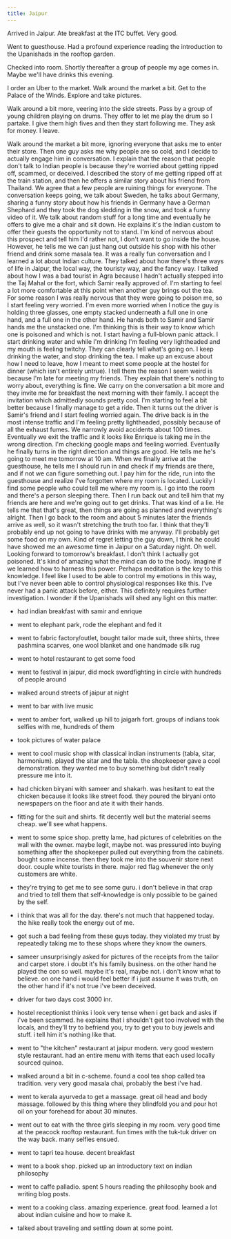 ```yaml
---
title: Jaipur
---
```


Arrived in Jaipur. Ate breakfast at the ITC buffet. Very good.

Went to guesthouse. Had a profound experience reading the introduction to the Upanishads in the rooftop garden.

Checked into room. Shortly thereafter a group of people my age comes in. Maybe we'll have drinks this evening.

I order an Uber to the market. Walk around the market a bit. Get to the Palace of the Winds. Explore and take pictures.

Walk around a bit more, veering into the side streets. Pass by a group of young children playing on drums. They offer to let me play the drum so I partake. I give them high fives and then they start following me. They ask for money. I leave.

Walk around the market a bit more, ignoring everyone that asks me to enter their store. Then one guy asks me why people are so cold, and I decide to actually engage him in conversation. I explain that the reason that people don't talk to Indian people is because they're worried about getting ripped off, scammed, or deceived. I described the story of me getting ripped off at the train station, and then he offers a similar story about his friend from Thailand. We agree that a few people are ruining things for everyone. The conversation keeps going, we talk about Sweden, he talks about Germany, sharing a funny story about how his friends in Germany have a German Shephard and they took the dog sledding in the snow, and took a funny video of it. We talk about random stuff for a long time and eventually he offers to give me a chair and sit down. He explains it's the Indian custom to offer their guests the opportunity not to stand. I'm kind of nervous about this prospect and tell him I'd rather not, I don't want to go inside the house. However, he tells me we can just hang out outside his shop with his other friend and drink some masala tea. It was a really fun conversation and I learned a lot about Indian culture. They talked about how there's three ways of life in Jaipur, the local way, the touristy way, and the fancy way. I talked about how I was a bad tourist in Agra because I hadn't actually stepped into the Taj Mahal or the fort, which Samir really approved of. I'm starting to feel a lot more comfortable at this point when another guy brings out the tea. For some reason I was really nervous that they were going to poison me, so I start feeling very worried. I'm even more worried when I notice the guy is holding three glasses, one empty stacked underneath a full one in one hand, and a full one in the other hand. He hands both to Samir and Samir hands me the unstacked one. I'm thinking this is their way to know which one is poisoned and which is not. I start having a full-blown panic attack. I start drinking water and while I'm drinking I'm feeling very lightheaded and my mouth is feeling twitchy. They can clearly tell what's going on. I keep drinking the water, and stop drinking the tea. I make up an excuse about how I need to leave, how I meant to meet some people at the hostel for dinner (which isn't entirely untrue). I tell them the reason I seem weird is because I'm late for meeting my friends. They explain that there's nothing to worry about, everything is fine. We carry on the conversation a bit more and they invite me for breakfast the next morning with their family. I accept the invitation which admittedly sounds pretty cool. I'm starting to feel a bit better because I finally manage to get a ride. Then it turns out the driver is Samir's friend and I start feeling worried again. The drive back is in the most intense traffic and I'm feeling pretty lightheaded, possibly because of all the exhaust fumes. We narrowly avoid accidents about 100 times. Eventually we exit the traffic and it looks like Enrique is taking me in the wrong direction. I'm checking google maps and feeling worried. Eventually he finally turns in the right direction and things are good. He tells me he's going to meet me tomorrow at 10 am. When we finally arrive at the guesthouse, he tells me I should run in and check if my friends are there, and if not we can figure something out. I pay him for the ride, run into the guesthouse and realize I've forgotten where my room is located. Luckily I find some people who could tell me where my room is. I go into the room and there's a person sleeping there. Then I run back out and tell him that my friends are here and we're going out to get drinks. That was kind of a lie. He tells me that that's great, then things are going as planned and everything's alright. Then I go back to the room and about 5 minutes later the friends arrive as well, so it wasn't stretching the truth too far. I think that they'll probably end up not going to have drinks with me anyway. I'll probably get some food on my own. Kind of regret letting the guy down, I think he could have showed me an awesome time in Jaipur on a Saturday night. Oh well. Looking forward to tomorrow's breakfast. I don't think I actually got poisoned. It's kind of amazing what the mind can do to the body. Imagine if we learned how to harness this power. Perhaps meditation is the key to this knowledge. I feel like I used to be able to control my emotions in this way, but I've never been able to control physiological responses like this. I've never had a panic attack before, either. This definitely requires further investigation. I wonder if the Upanishads will shed any light on this matter.

* had indian breakfast with samir and enrique
* went to elephant park, rode the elephant and fed it
* went to fabric factory/outlet, bought tailor made suit, three shirts, three pashmina scarves, one wool blanket and one handmade silk rug
* went to hotel restaurant to get some food
* went to festival in jaipur, did mock swordfighting in circle with hundreds of people around
* walked around streets of jaipur at night
* went to bar with live music

* went to amber fort, walked up hill to jaigarh fort. groups of indians took selfies with me, hundreds of them
* took pictures of water palace
* went to cool music shop with classical indian instruments (tabla, sitar, harmonium). played the sitar and the tabla. the shopkeeper gave a cool demonstration. they wanted me to buy something but didn't really pressure me into it.
* had chicken biryani with sameer and shakarh. was hesitant to eat the chicken because it looks like street food. they poured the biryani onto newspapers on the floor and ate it with their hands.
* fitting for the suit and shirts. fit decently well but the material seems cheap. we'll see what happens.
* went to some spice shop. pretty lame, had pictures of celebrities on the wall with the owner. maybe legit, maybe not. was pressured into buying something after the shopkeeper pulled out everything from the cabinets. bought some incense. then they took me into the souvenir store next door. couple white tourists in there. major red flag whenever the only customers are white.
* they're trying to get me to see some guru. i don't believe in that crap and tried to tell them that self-knowledge is only possible to be gained by the self.
* i think that was all for the day. there's not much that happened today. the hike really took the energy out of me.
* got such a bad feeling from these guys today. they violated my trust by repeatedly taking me to these shops where they know the owners.
* sameer unsurprisingly asked for pictures of the receipts from the tailor and carpet store. i doubt it's his family business. on the other hand he played the con so well. maybe it's real, maybe not. i don't know what to believe. on one hand i would feel better if i just assume it was truth, on the other hand if it's not true i've been deceived.
* driver for two days cost 3000 inr.
* hostel receptionist thinks i look very tense when i get back and asks if i've been scammed. he explains that i shouldn't get too involved with the locals, and they'll try to befriend you, try to get you to buy jewels and stuff. i tell him it's nothing like that.

* went to "the kitchen" restaurant at jaipur modern. very good western style restaurant. had an entire menu with items that each used locally sourced quinoa.
* walked around a bit in c-scheme. found a cool tea shop called tea tradition. very very good masala chai, probably the best i've had.
* went to kerala ayurveda to get a massage. great oil head and body massage. followed by this thing where they blindfold you and pour hot oil on your forehead for about 30 minutes.
* went out to eat with the three girls sleeping in my room. very good time at the peacock rooftop restaurant. fun times with the tuk-tuk driver on the way back. many selfies ensued.

* went to tapri tea house. decent breakfast
* went to a book shop. picked up an introductory text on indian philosophy
* went to caffe palladio. spent 5 hours reading the philosophy book and writing blog posts.
* went to a cooking class. amazing experience. great food. learned a lot about indian cuisine and how to make it.
* talked about traveling and settling down at some point.
